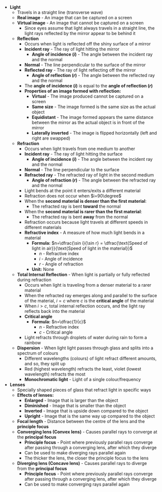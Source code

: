 - **Light**
	- Travels in a straight line (transverse wave)
	- **Real image** - An image that can be captured on a screen
	- **Virtual image** - An image that cannot be captured on a screen
		- Since eyes assume that light always travels in a straight line, the light rays reflected by the mirror appear to be behind it
	- **Reflection**
		- Occurs when light is reflected off the shiny surface of a mirror
		- **Incident ray** - The ray of light hitting the mirror
			- **Angle of incidence ($i$)** - The angle between the incident ray and the normal
		- **Normal** - The line perpendicular to the surface of the mirror
		- **Reflected ray** - The ray of light reflecting off the mirror
			- **Angle of reflection ($r$)** - The angle between the reflected ray and the normal
		- The **angle of incidence ($i$)** is equal to the **angle of reflection ($r$)**
		- **Properties of an image formed with reflection:**
			- **Virtual** - The image produced cannot be captured on a screen
			- **Same size** - The image formed is the same size as the actual object
			- **Equidistant** - The image formed appears the same distance between the mirror as the actual object is in front of the mirror
			- **Laterally inverted** - The image is flipped horizontally (left and right are swapped)
	- **Refraction**
		- Occurs when light travels from one medium to another
		- **Incident ray** - The ray of light hitting the surface
			- **Angle of incidence ($i$)** - The angle between the incident ray and the normal
		- **Normal** - The line perpendicular to the surface
		- **Refracted ray** - The refracted ray of light in the second medium
			- **Angle of refraction ($r$)** - The angle between the refracted ray and the normal
		- Light bends at the point it enters/exits a different material
		- Refraction does not occur when $i=90\degree$
		- When the **second material is denser than the first material**:
			- The refracted ray is bent **toward** the normal
		- When the **second material is rarer than the first material**:
			- The refracted ray is bent **away** from the normal
		- Refraction occurs because light travels at different speeds in different materials
		- **Refractive index** - A measure of how much light bends in a material
			- **Formula:** $n=\dfrac{\sin i}{\sin r} = \dfrac{\text{Speed of light in air}}{\text{Speed of light in the material}}$
				- $n$ - Refractive index
				- $i$ - Angle of incidence
				- $r$ - Angle of refraction
			- **Unit:** None
	- **Total Internal Reflection** - When light is partially or fully reflected during refraction
		- Occurs when light is traveling from a denser material to a rarer material
		- When the refracted ray emerges along and parallel to the surface of the material, $i=c$ where $c$ is the **critical angle** of the material
		- When $i>c$, total internal reflection occurs, and the light ray reflects back into the material
		- **Critical angle**
			- **Formula:** $n=\dfrac{1}{c}$
				- $n$ - Refractive index
				- $c$ - Critical angle
		- Light refracts through droplets of water during rain to form a rainbow
	- **Dispersion** - When light light passes through glass and splits into a spectrum of colours
		- Different wavelengths (colours) of light refract different amounts, and so, they split up
		- Red (highest wavelength) refracts the least, violet (lowest wavelength) refracts the most
		- **Monochromatic light** - Light of a single colour/frequency
- **Lenses**
	- Specially shaped pieces of glass that refract light in specific ways
	- **Effects of lenses:**
		- **Enlarged** - Image that is larger than the object
		- **Diminished** - Image that is smaller than the object
		- **Inverted** - Image that is upside down compared to the object
		- **Upright** - Image that is the same way up compared to the object
	- **Focal length** - Distance between the centre of the lens and the **principle focus**
	- **Converging lens (Convex lens)** - Causes parallel rays to converge at the **principal focus**
		- **Principle focus** - Point where previously parallel rays converge after passing through a converging lens, after which they diverge
		- Can be used to make diverging rays parallel again
		- The thicker the lens, the closer the principle focus to the lens
	- **Diverging lens (Concave lens)** - Causes parallel rays to diverge from the **principal focus**
		- **Principle focus** - Point where previously parallel rays converge after passing through a converging lens, after which they diverge
		- Can be used to make converging rays parallel again